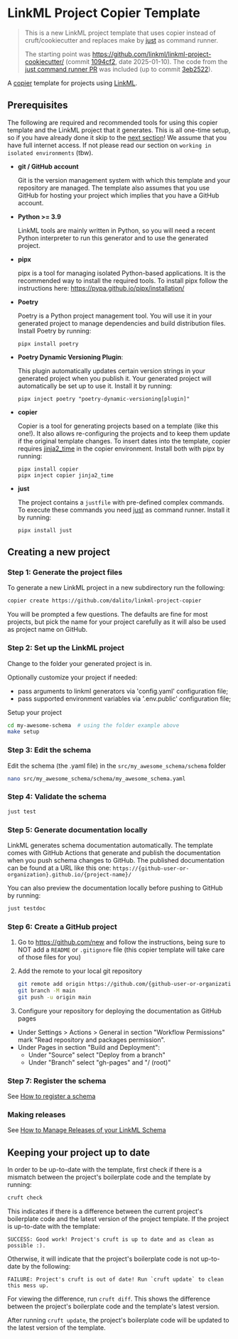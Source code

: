 # LinkML Project Copier Template

> This is a new LinkML project template that uses copier instead of cruft/cookiecutter and
> replaces make by [just](https://github.com/casey/just) as command runner.
> 
> The starting point was https://github.com/linkml/linkml-project-cookiecutter/ (commit [1094cf2](https://github.com/linkml/linkml-project-cookiecutter/commit/1094cf2ce542028ab0017eaa059dd49cdde81fb5), date 2025-01-10). 
> The code from the [just command runner PR](https://github.com/linkml/linkml-project-cookiecutter/pull/127) was included (up to commit [3eb2522](https://github.com/linkml/linkml-project-cookiecutter/tree/3eb2522f5baa9e8f27ffb4ae28c0134a42d72c9d)).

A [copier](https://copier.readthedocs.io/) template for projects using [LinkML](https://github.com/linkml/linkml).

## Prerequisites

The following are required and recommended tools for using this copier template and the LinkML project that it generates. This is all one-time setup, so if you have already done it skip to the [next section](#creating-a-new-project)! We assume that you have full internet access. If not please read our section on `working in isolated environments` (tbw).

  * **git / GitHub account**

    Git is the version management system with which this template and your repository are managed. The template also assumes that you
    use GitHub for hosting your project which implies that you have a GitHub account.

  * **Python >= 3.9**
  
    LinkML tools are mainly written in Python, so you will need a recent Python interpreter to run this generator and to use the generated project.

  * **pipx**
  
    pipx is a tool for managing isolated Python-based applications. It is the recommended way to install the required tools. To install pipx follow the instructions here: https://pypa.github.io/pipx/installation/

  * **Poetry**
  
    Poetry is a Python project management tool. You will use it in your generated project to manage dependencies and build distribution files. Install Poetry by running:
     ```shell
     pipx install poetry
     ```

  * **Poetry Dynamic Versioning Plugin**: 

    This plugin automatically updates certain version strings in your generated project when you publish it. Your generated project will automatically be set up to use it. Install it by running:

    ```shell
    pipx inject poetry "poetry-dynamic-versioning[plugin]"
    ```

  * **copier**

    Copier is a tool for generating projects based on a template (like this one!). 
    It also allows re-configuring the projects and to keep them update if the original template changes.
    To insert dates into the template, copier requires [jinja2_time](https://github.com/hackebrot/jinja2-time) in the copier environment.
    Install both with pipx by running:
    ```shell
    pipx install copier
    pipx inject copier jinja2_time
    ```

  * **just**

    The project contains a `justfile` with pre-defined complex commands. 
    To execute these commands you need [just](https://github.com/casey/just) as command runner. Install it by running:
    ```shell
    pipx install just
    ```

## Creating a new project

### Step 1: Generate the project files

To generate a new LinkML project in a new subdirectory run the following:
```bash
copier create https://github.com/dalito/linkml-project-copier
```

You will be prompted a few questions.
The defaults are fine for most projects, but pick the name for your project carefully as it will also be used as project name on GitHub.

### Step 2: Set up the LinkML project

Change to the folder your generated project is in.

Optionally customize your project if needed:

* pass arguments to linkml generators via 'config.yaml' configuration file;
* pass supported environment variables via '.env.public' configuration file;

Setup your project
```bash
cd my-awesome-schema  # using the folder example above
make setup
```

### Step 3: Edit the schema

Edit the schema (the .yaml file) in the
`src/my_awesome_schema/schema` folder

```bash
nano src/my_awesome_schema/schema/my_awesome_schema.yaml
```

### Step 4: Validate the schema

```bash
just test
```

### Step 5: Generate documentation locally

LinkML generates schema documentation automatically. The template comes with GitHub Actions that generate and publish the documentation when you push schema changes to GitHub. The published documentation can be found at a URL like this one:
`https://{github-user-or-organization}.github.io/{project-name}/`

You can also preview the documentation locally before pushing to GitHub by running:

```bash
just testdoc
```

### Step 6: Create a GitHub project

1. Go to https://github.com/new and follow the instructions, being sure to NOT add a `README` or `.gitignore` file (this copier template will take care of those files for you)

2. Add the remote to your local git repository

   ```bash
   git remote add origin https://github.com/{github-user-or-organization}/{project-name}.git
   git branch -M main
   git push -u origin main
   ```

3. Configure your repository for deploying the documentation as GitHub pages

* Under Settings > Actions > General in section "Workflow Permissions" mark "Read repository and packages permission".
* Under Pages in section "Build and Deployment":
  * Under "Source" select "Deploy from a branch"
  * Under "Branch" select "gh-pages" and "/ (root)"

### Step 7: Register the schema

See [How to register a schema](https://linkml.io/linkml/faq/contributing.html#how-do-i-register-my-schema)

### Making releases

See [How to Manage Releases of your LinkML Schema](https://linkml.io/linkml/howtos/manage-releases.html)

## Keeping your project up to date

In order to be up-to-date with the template, first check if there is a mismatch
between the project's boilerplate code and the template by running:

```bash
cruft check
```

This indicates if there is a difference between the current project's
boilerplate code and the latest version of the project template. If the project
is up-to-date with the template:

```output
SUCCESS: Good work! Project's cruft is up to date and as clean as possible :).
```

Otherwise, it will indicate that the project's boilerplate code is not
up-to-date by the following:

```output
FAILURE: Project's cruft is out of date! Run `cruft update` to clean this mess up.
```

For viewing the difference, run `cruft diff`. This shows the difference between the project's boilerplate code and the template's latest version.

After running `cruft update`, the project's boilerplate code will be updated to the latest version of the template.

